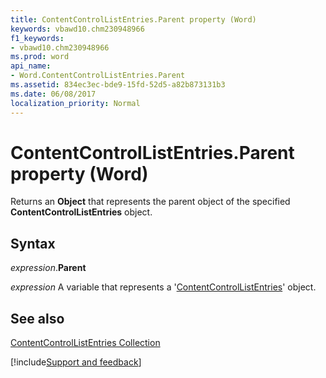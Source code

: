 ```yaml
---
title: ContentControlListEntries.Parent property (Word)
keywords: vbawd10.chm230948966
f1_keywords:
- vbawd10.chm230948966
ms.prod: word
api_name:
- Word.ContentControlListEntries.Parent
ms.assetid: 834ec3ec-bde9-15fd-52d5-a82b873131b3
ms.date: 06/08/2017
localization_priority: Normal
---
```



# ContentControlListEntries.Parent property (Word)

Returns an  **Object** that represents the parent object of the specified **ContentControlListEntries** object.


## Syntax

_expression_.**Parent**

_expression_ A variable that represents a '[ContentControlListEntries](Word.ContentControlListEntries.md)' object.


## See also


[ContentControlListEntries Collection](Word.ContentControlListEntries.md)

[!include[Support and feedback](~/includes/feedback-boilerplate.md)]